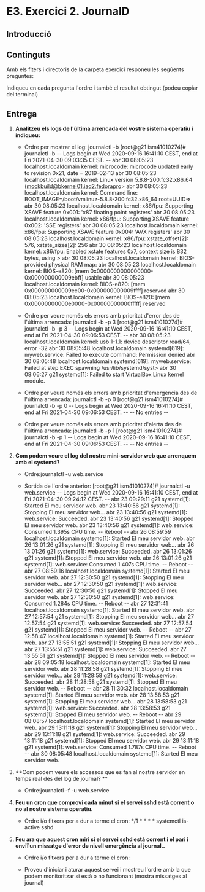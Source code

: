 # E3. Exercici 2. JournalD

## Introducció

## Continguts

Amb els fiters i directoris de la carpeta exercici responeu les segûents preguntes:

Indiqueu en cada pregunta l'ordre i també el resultat obtingut (podeu copiar del terminal)

## Entrega

1. **Analitzeu els logs de l'última arrencada del vostre sistema operatiu i indiqueu:**
   - Ordre per mostrar el log: journalctl -b
   [root@g21 ism41010274]# journalctl -b
-- Logs begin at Wed 2020-09-16 16:41:10 CEST, end at Fri 2021-04-30 09:03:35 CEST. --
abr 30 08:05:23 localhost.localdomain kernel: microcode: microcode updated early to revision 0x21, date = 2019-02-13
abr 30 08:05:23 localhost.localdomain kernel: Linux version 5.8.8-200.fc32.x86_64 (mockbuild@bkernel01.iad2.fedorapro>
abr 30 08:05:23 localhost.localdomain kernel: Command line: BOOT_IMAGE=/boot/vmlinuz-5.8.8-200.fc32.x86_64 root=UUID=>
abr 30 08:05:23 localhost.localdomain kernel: x86/fpu: Supporting XSAVE feature 0x001: 'x87 floating point registers'
abr 30 08:05:23 localhost.localdomain kernel: x86/fpu: Supporting XSAVE feature 0x002: 'SSE registers'
abr 30 08:05:23 localhost.localdomain kernel: x86/fpu: Supporting XSAVE feature 0x004: 'AVX registers'
abr 30 08:05:23 localhost.localdomain kernel: x86/fpu: xstate_offset[2]:  576, xstate_sizes[2]:  256
abr 30 08:05:23 localhost.localdomain kernel: x86/fpu: Enabled xstate features 0x7, context size is 832 bytes, using >
abr 30 08:05:23 localhost.localdomain kernel: BIOS-provided physical RAM map:
abr 30 08:05:23 localhost.localdomain kernel: BIOS-e820: [mem 0x0000000000000000-0x000000000009ebff] usable
abr 30 08:05:23 localhost.localdomain kernel: BIOS-e820: [mem 0x000000000009ec00-0x000000000009ffff] reserved
abr 30 08:05:23 localhost.localdomain kernel: BIOS-e820: [mem 0x00000000000e0000-0x00000000000fffff] reserved

   - Ordre per veure només els errors amb prioritat d'error des de l'última arrencada: journalctl -b -p 3
   [root@g21 ism41010274]# journalctl -b -p 3
-- Logs begin at Wed 2020-09-16 16:41:10 CEST, end at Fri 2021-04-30 09:06:53 CEST. --
abr 30 08:05:23 localhost.localdomain kernel: usb 1-1.1: device descriptor read/64, error -32
abr 30 08:05:48 localhost.localdomain systemd[619]: myweb.service: Failed to execute command: Permission denied
abr 30 08:05:48 localhost.localdomain systemd[619]: myweb.service: Failed at step EXEC spawning /usr/lib/systemd/syst>
abr 30 08:06:27 g21 systemd[1]: Failed to start VirtualBox Linux kernel module.

   - Ordre per veure només els errors amb prioritat d'emergència des de l'última arrencada: journalctl -b -p 0
 [root@g21 ism41010274]# journalctl -b -p 0
-- Logs begin at Wed 2020-09-16 16:41:10 CEST, end at Fri 2021-04-30 09:06:53 CEST. --
-- No entries --

   - Ordre per veure només els errors amb prioritat d'alerta des de l'última arrencada: journalctl -b -p 1
   [root@g21 ism41010274]# journalctl -b -p 1
-- Logs begin at Wed 2020-09-16 16:41:10 CEST, end at Fri 2021-04-30 09:06:53 CEST. --
-- No entries --

2. **Com podem veure el log del nostre mini-servidor web que arrenquem amb el systemd?**
   - Ordre:journalctl -u web.service

   - Sortida de l'ordre anterior:
   [root@g21 ism41010274]# journalctl -u web.service
-- Logs begin at Wed 2020-09-16 16:41:10 CEST, end at Fri 2021-04-30 09:24:12 CEST. --
abr 23 09:29:11 g21 systemd[1]: Started El meu servidor web.
abr 23 13:40:56 g21 systemd[1]: Stopping El meu servidor web...
abr 23 13:40:56 g21 systemd[1]: web.service: Succeeded.
abr 23 13:40:56 g21 systemd[1]: Stopped El meu servidor web.
abr 23 13:40:56 g21 systemd[1]: web.service: Consumed 1.395s CPU time.
-- Reboot --
abr 26 08:59:59 localhost.localdomain systemd[1]: Started El meu servidor web.
abr 26 13:01:26 g21 systemd[1]: Stopping El meu servidor web...
abr 26 13:01:26 g21 systemd[1]: web.service: Succeeded.
abr 26 13:01:26 g21 systemd[1]: Stopped El meu servidor web.
abr 26 13:01:26 g21 systemd[1]: web.service: Consumed 1.407s CPU time.
-- Reboot --
abr 27 08:59:16 localhost.localdomain systemd[1]: Started El meu servidor web.
abr 27 12:30:50 g21 systemd[1]: Stopping El meu servidor web...
abr 27 12:30:50 g21 systemd[1]: web.service: Succeeded.
abr 27 12:30:50 g21 systemd[1]: Stopped El meu servidor web.
abr 27 12:30:50 g21 systemd[1]: web.service: Consumed 1.284s CPU time.
-- Reboot --
abr 27 12:31:41 localhost.localdomain systemd[1]: Started El meu servidor web.
abr 27 12:57:54 g21 systemd[1]: Stopping El meu servidor web...
abr 27 12:57:54 g21 systemd[1]: web.service: Succeeded.
abr 27 12:57:54 g21 systemd[1]: Stopped El meu servidor web.
-- Reboot --
abr 27 12:58:47 localhost.localdomain systemd[1]: Started El meu servidor web.
abr 27 13:55:51 g21 systemd[1]: Stopping El meu servidor web...
abr 27 13:55:51 g21 systemd[1]: web.service: Succeeded.
abr 27 13:55:51 g21 systemd[1]: Stopped El meu servidor web.
-- Reboot --
abr 28 09:05:18 localhost.localdomain systemd[1]: Started El meu servidor web.
abr 28 11:28:58 g21 systemd[1]: Stopping El meu servidor web...
abr 28 11:28:58 g21 systemd[1]: web.service: Succeeded.
abr 28 11:28:58 g21 systemd[1]: Stopped El meu servidor web.
-- Reboot --
abr 28 11:30:32 localhost.localdomain systemd[1]: Started El meu servidor web.
abr 28 13:58:53 g21 systemd[1]: Stopping El meu servidor web...
abr 28 13:58:53 g21 systemd[1]: web.service: Succeeded.
abr 28 13:58:53 g21 systemd[1]: Stopped El meu servidor web.
-- Reboot --
abr 29 08:08:57 localhost.localdomain systemd[1]: Started El meu servidor web.
abr 29 13:11:18 g21 systemd[1]: Stopping El meu servidor web...
abr 29 13:11:18 g21 systemd[1]: web.service: Succeeded.
abr 29 13:11:18 g21 systemd[1]: Stopped El meu servidor web.
abr 29 13:11:18 g21 systemd[1]: web.service: Consumed 1.787s CPU time.
-- Reboot --
abr 30 08:05:48 localhost.localdomain systemd[1]: Started El meu servidor web.


3. **Com podem veure els accessos que es fan al nostre servidor en temps real des del log de journal? **
   - Ordre:journalctl -f -u web.service


4. **Feu un cron que comprovi cada minut si el servei sshd està corrent o no al nostre sistema operatiu.**
   - Ordre i/o fitxers per a dur a terme el cron:
   */1 * * * * systemctl is-active sshd
   
5. **Feu ara que aquest cron miri si el servei sshd està corrent i el pari i enviï un missatge d'error de nivell emergència al journal..**
   - Ordre i/o fitxers per a dur a terme el cron:
   
   - Proveu d'iniciar i aturar aquest servei i mostreu l'ordre amb la que podem monitoritzar si està o no funcionant (mostra missatges al journal)
